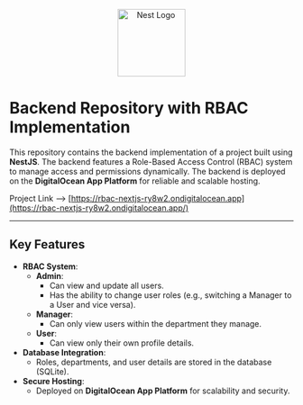 <p align="center">
  <a href="http://nestjs.com/" target="blank"><img src="https://nestjs.com/img/logo-small.svg" width="120" alt="Nest Logo" /></a>
</p>

# Backend Repository with RBAC Implementation

This repository contains the backend implementation of a project built using **NestJS**. The backend features a Role-Based Access Control (RBAC) system to manage access and permissions dynamically. The backend is deployed on the **DigitalOcean App Platform** for reliable and scalable hosting.

Project Link --> [https://rbac-nextjs-ry8w2.ondigitalocean.app](https://rbac-nextjs-ry8w2.ondigitalocean.app/)

---

## Key Features

- **RBAC System**:
  - **Admin**: 
    - Can view and update all users.
    - Has the ability to change user roles (e.g., switching a Manager to a User and vice versa).
  - **Manager**:
    - Can only view users within the department they manage.
  - **User**:
    - Can view only their own profile details.
- **Database Integration**:
  - Roles, departments, and user details are stored in the database (SQLite).
- **Secure Hosting**:
  - Deployed on **DigitalOcean App Platform** for scalability and security.